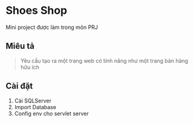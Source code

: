 # Shoes Shop

Mini project được làm trong môn PRJ

## Miêu tả

> Yêu cầu tạo ra một trang web có tính năng như một trang bán hàng hữu ích

## Cài đặt
1. Cài SQLServer
2. Import Database
3. Config env cho servlet server
